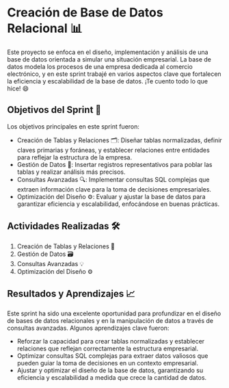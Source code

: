 # Creación de Base de Datos Relacional 📊
Este proyecto se enfoca en el diseño, implementación y análisis de una base de datos orientada a simular una situación empresarial. La base de datos modela los procesos de una empresa dedicada al comercio electrónico, y en este sprint trabajé en varios aspectos clave que fortalecen la eficiencia y escalabilidad de la base de datos. ¡Te cuento todo lo que hice! 😄

## Objetivos del Sprint 🎯
Los objetivos principales en este sprint fueron:
- Creación de Tablas y Relaciones 🗂️: Diseñar tablas normalizadas, definir claves primarias y foráneas, y establecer relaciones entre entidades para reflejar la estructura de la empresa.
- Gestión de Datos 💾: Insertar registros representativos para poblar las tablas y realizar análisis más precisos.
- Consultas Avanzadas 🔍: Implementar consultas SQL complejas que extraen información clave para la toma de decisiones empresariales.
- Optimización del Diseño ⚙️: Evaluar y ajustar la base de datos para garantizar eficiencia y escalabilidad, enfocándose en buenas prácticas.

## Actividades Realizadas 🛠️
1. Creación de Tablas y Relaciones 🔗
2. Gestión de Datos 🗃️
3. Consultas Avanzadas 💡
4. Optimización del Diseño ⚙️

## Resultados y Aprendizajes 📈
Este sprint ha sido una excelente oportunidad para profundizar en el diseño de bases de datos relacionales y en la manipulación de datos a través de consultas avanzadas. Algunos aprendizajes clave fueron:
- Reforzar la capacidad para crear tablas normalizadas y establecer relaciones que reflejan correctamente la estructura empresarial.
- Optimizar consultas SQL complejas para extraer datos valiosos que pueden guiar la toma de decisiones en un contexto empresarial.
- Ajustar y optimizar el diseño de la base de datos, garantizando su eficiencia y escalabilidad a medida que crece la cantidad de datos.
